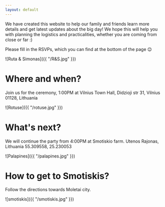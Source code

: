 ```yaml
---
layout: default
---
```


We have created this website to help our family and friends learn more details and get latest updates about the big day! We hope this will help you with planning the logistics and practicalities, whether you are coming from close or far :)

Please fill in the RSVPs, which you can find at the bottom of the page 😉

![Ruta & Simonas]({{ "/R&S.jpg" }})


# [](#header-1) Where and when?

Join us for the ceremony, 1:00PM at Vilnius Town Hall, Didzioji str 31, Vilnius 01128, Lithuania

![Rotuse]({{ "/rotuse.jpg" }})



# [](#header-1) What's next?

We will continue the party from 4:00PM at Smotiskio farm.
Utenos Rajonas, Lithuania
55.309558, 25.230053

![Palapines]({{ "/palapines.jpg" }})


# [](#header-1) How to get to Smotiskis?

Follow the directions towards Moletai city.

![smotiskis]({{ "/smotiskis.jpg" }})
